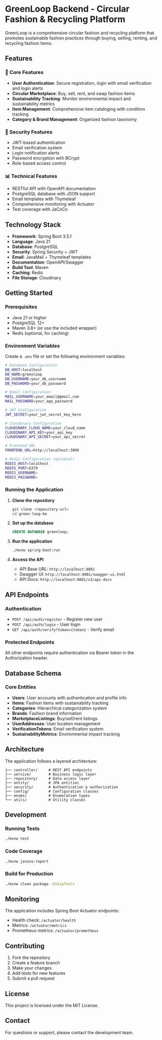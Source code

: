 # GreenLoop Backend - Circular Fashion & Recycling Platform

GreenLoop is a comprehensive circular fashion and recycling platform that promotes sustainable fashion practices through buying, selling, renting, and recycling fashion items.

## Features

### 🌱 Core Features
- **User Authentication**: Secure registration, login with email verification and login alerts
- **Circular Marketplace**: Buy, sell, rent, and swap fashion items
- **Sustainability Tracking**: Monitor environmental impact and sustainability metrics
- **Item Management**: Comprehensive item cataloging with condition tracking
- **Category & Brand Management**: Organized fashion taxonomy

### 🔐 Security Features
- JWT-based authentication
- Email verification system
- Login notification alerts
- Password encryption with BCrypt
- Role-based access control

### 📊 Technical Features
- RESTful API with OpenAPI documentation
- PostgreSQL database with JSON support
- Email templates with Thymeleaf
- Comprehensive monitoring with Actuator
- Test coverage with JaCoCo

## Technology Stack

- **Framework**: Spring Boot 3.5.1
- **Language**: Java 21
- **Database**: PostgreSQL
- **Security**: Spring Security + JWT
- **Email**: JavaMail + Thymeleaf templates
- **Documentation**: OpenAPI/Swagger
- **Build Tool**: Maven
- **Caching**: Redis
- **File Storage**: Cloudinary

## Getting Started

### Prerequisites
- Java 21 or higher
- PostgreSQL 12+
- Maven 3.8+ (or use the included wrapper)
- Redis (optional, for caching)

### Environment Variables
Create a `.env` file or set the following environment variables:

```bash
# Database Configuration
DB_HOST=localhost
DB_NAME=greenloop
DB_USERNAME=your_db_username
DB_PASSWORD=your_db_password

# Email Configuration
MAIL_USERNAME=your_email@gmail.com
MAIL_PASSWORD=your_app_password

# JWT Configuration
JWT_SECRET=your_jwt_secret_key_here

# Cloudinary Configuration
CLOUDINARY_CLOUD_NAME=your_cloud_name
CLOUDINARY_API_KEY=your_api_key
CLOUDINARY_API_SECRET=your_api_secret

# Frontend URL
FRONTEND_URL=http://localhost:3000

# Redis Configuration (optional)
REDIS_HOST=localhost
REDIS_PORT=6379
REDIS_USERNAME=
REDIS_PASSWORD=
```

### Running the Application

1. **Clone the repository**
   ```bash
   git clone <repository-url>
   cd green-loop-be
   ```

2. **Set up the database**
   ```sql
   CREATE DATABASE greenloop;
   ```

3. **Run the application**
   ```bash
   ./mvnw spring-boot:run
   ```

4. **Access the API**
   - API Base URL: `http://localhost:8081`
   - Swagger UI: `http://localhost:8081/swagger-ui.html`
   - API Docs: `http://localhost:8081/v3/api-docs`

## API Endpoints

### Authentication
- `POST /api/auth/register` - Register new user
- `POST /api/auth/login` - User login
- `GET /api/auth/verify?token={token}` - Verify email

### Protected Endpoints
All other endpoints require authentication via Bearer token in the Authorization header.

## Database Schema

### Core Entities
- **Users**: User accounts with authentication and profile info
- **Items**: Fashion items with sustainability tracking
- **Categories**: Hierarchical categorization system
- **Brands**: Fashion brand information
- **MarketplaceListings**: Buy/sell/rent listings
- **UserAddresses**: User location management
- **VerificationTokens**: Email verification system
- **SustainabilityMetrics**: Environmental impact tracking

## Architecture

The application follows a layered architecture:

```
├── controller/     # REST API endpoints
├── service/        # Business logic layer
├── repository/     # Data access layer
├── entity/         # JPA entities
├── security/       # Authentication & authorization
├── config/         # Configuration classes
├── enums/          # Enumeration types
└── utils/          # Utility classes
```

## Development

### Running Tests
```bash
./mvnw test
```

### Code Coverage
```bash
./mvnw jacoco:report
```

### Build for Production
```bash
./mvnw clean package -DskipTests
```

## Monitoring

The application includes Spring Boot Actuator endpoints:
- Health check: `/actuator/health`
- Metrics: `/actuator/metrics`
- Prometheus metrics: `/actuator/prometheus`

## Contributing

1. Fork the repository
2. Create a feature branch
3. Make your changes
4. Add tests for new features
5. Submit a pull request

## License

This project is licensed under the MIT License.

## Contact

For questions or support, please contact the development team. 